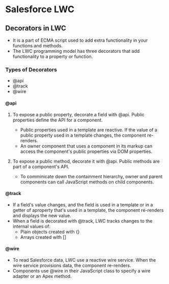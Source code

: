 # Salesforce LWC

## Decorators in LWC

- It is a part of ECMA script used to add extra functionality in your functions and methods.
- The LWC programming model has three decorators that add functionality to a property or function.

### Types of Decorators

- @api
- @track
- @wire

#### @api

1. To expose a public property, decorate a field with @api. Public properties define the API for a component.

   - Public properties used in a template are reactive. If the value of a public property used in a template changes, the component re-renders.
   - An owner component that uses a component in its markup can access the component's public properties via DOM properties.

2. To expose a public method, decorate it with @api. Public methods are part of a component's API.

   - To comminicate down the containment hierarchy, owner and parent components can call JavaScript methods on child components.

#### @track

- If a field's value changes, and the field is used in a template or in a getter of aproperty that's used in a template, the component re-renders and displays the new value.
- When a field is decorated with @track, LWC tracks changes to the internal values of:
  - Plain objects created with {}
  - Arrays created with []

#### @wire

- To read Salesforce data, LWC use a reactive wire service. When the wire service provisions data, the component re-renders.
- Components use @wire in their JavaScript class to specify a wire adapter or an Apex method.
